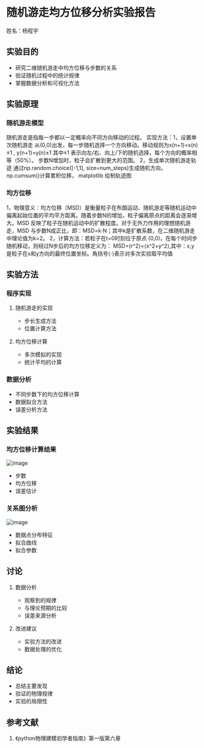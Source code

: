 # 随机游走均方位移分析实验报告

姓名：杨程宇

## 实验目的
- 研究二维随机游走中均方位移与步数的关系
- 验证随机过程中的统计规律
- 掌握数据分析和可视化方法

## 实验原理
### 随机游走模型
随机游走是指每一步都以一定概率向不同方向移动的过程。
实现方法：1，设置单次随机游走
         从(0,0)出发，每一步随机选择一个方向移动。移动规则为x(n+1)=x(n)±1 , y(n+1)=y(n)±1
         其中±1 表示向左/右、向上/下的随机选择，每个方向的概率相等（50%）。
         步数N增加时，粒子会扩散到更大的范围。
         2，生成单次随机游走轨迹
         通过np.random.choice([-1,1], size=num_steps)生成随机方向，np.cumsum()计算累积位移，
         matplotlib 绘制轨迹图

### 均方位移
1，物理意义：均方位移（MSD）是衡量粒子在布朗运动、随机游走等随机运动中偏离起始位置的平均平方距离。随着步数N的增加，粒子偏离原点的距离会逐渐增大。MSD 反映了粒子在随机运动中的扩散程度。对于无外力作用的理想随机游走，MSD 与步数N成正比，即：MSD=k⋅N；其中k是扩散系数，在二维随机游走中理论值为k=2。
2，计算方法：若粒子在t=0时刻位于原点 (0,0)，在每个时间步随机移动，则经过N步后的均方位移定义为：
MSD=⟨r^2⟩=⟨x^2+y^2⟩,其中：x,y是粒子在x和y方向的最终位置坐标。角括号⟨⋅⟩表示对多次实验取平均值

## 实验方法
### 程序实现
1. 随机游走的实现
   - 步长生成方法
   - 位置计算方法
   
2. 均方位移计算
   - 多次模拟的实现
   - 统计平均的计算

### 数据分析
- 不同步数下的均方位移计算
- 数据拟合方法
- 误差分析方法

## 实验结果
### 均方位移计算结果
![image](https://github.com/user-attachments/assets/4cd4cbec-3b32-4091-9cfe-d187a498384c)

- 步数
- 均方位移
- 误差估计

### 关系图分析
![image](https://github.com/user-attachments/assets/7962ec8a-a01d-4192-8568-7c71a8de331d)

- 数据点分布特征
- 拟合曲线
- 拟合参数

## 讨论
1. 数据分析
   - 观察到的规律
   - 与理论预期的比较
   - 误差来源分析

2. 改进建议
   - 实验方法的改进
   - 数据处理的优化

## 结论
- 总结主要发现
- 验证的物理规律
- 实验的局限性

## 参考文献
1. 《python物理建模初学者指南》第一版第六章
